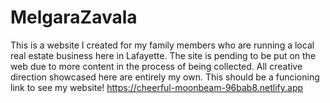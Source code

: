 # MelgaraZavala
This is a website I created for my family members who are running a local real estate business here in Lafayette. The site is pending to be put on the web due to more content in the process of being collected. All creative direction showcased here are entirely my own. This should be a funcioning link to see my website! https://cheerful-moonbeam-96bab8.netlify.app 

